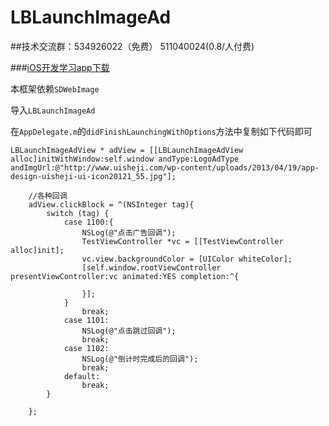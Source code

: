# LBLaunchImageAd

##技术交流群：534926022（免费） 511040024(0.8/人付费)

###[iOS开发学习app下载](https://itunes.apple.com/cn/app/it-blog-for-ios-developers/id1067787090?mt=8)

本框架依赖`SDWebImage`

导入`LBLaunchImageAd`

在`AppDelegate.m`的`didFinishLaunchingWithOptions`方法中复制如下代码即可

```
LBLaunchImageAdView * adView = [[LBLaunchImageAdView alloc]initWithWindow:self.window andType:LogoAdType andImgUrl:@"http://www.uisheji.com/wp-content/uploads/2013/04/19/app-design-uisheji-ui-icon20121_55.jpg"];
    
    //各种回调
    adView.clickBlock = ^(NSInteger tag){
        switch (tag) {
            case 1100:{
                NSLog(@"点击广告回调");
                TestViewController *vc = [[TestViewController alloc]init];
                vc.view.backgroundColor = [UIColor whiteColor];
                [self.window.rootViewController presentViewController:vc animated:YES completion:^{
                    
                }];
            }
                break;
            case 1101:
                NSLog(@"点击跳过回调");
                break;
            case 1102:
                NSLog(@"倒计时完成后的回调");
                break;
            default:
                break;
        }
       
    };



```
